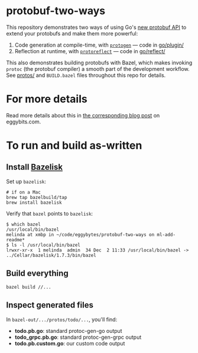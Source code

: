 # protobuf-two-ways

This repository demonstrates two ways of using Go's [new protobuf API](https://blog.golang.org/protobuf-apiv2) to extend your protobufs and make them more powerful: 
1. Code generation at compile-time, with [`protogen`](https://pkg.go.dev/google.golang.org/protobuf/compiler/protogen) — code in [go/plugin/](./go/plugin/)
2. Reflection at runtime, with [`protoreflect`](https://pkg.go.dev/google.golang.org/protobuf/reflect/protoreflect) — code in [go/reflect/](./go/reflect/)

This also demonstrates building protobufs with Bazel, which makes invoking `protoc` (the protobuf compiler) a smooth part of the development workflow. See [protos/](./protos/) and `BUILD.bazel` files throughout this repo for details.

# For more details

Read more details about this in [the corresponding blog post](https://www.eggybits.com/posts/protobuf-two-ways/) on eggybits.com.

# To run and build as-written

## Install [Bazelisk](https://github.com/bazelbuild/bazelisk)

Set up `bazelisk`:
```shell
# if on a Mac
brew tap bazelbuild/tap
brew install bazelisk
```

Verify that `bazel` points to `bazelisk`:
```shell
$ which bazel
/usr/local/bin/bazel
melinda at xmbp in ~/code/eggybytes/protobuf-two-ways on ml-add-readme*
$ ls -l /usr/local/bin/bazel
lrwxr-xr-x  1 melinda  admin  34 Dec  2 11:33 /usr/local/bin/bazel -> ../Cellar/bazelisk/1.7.3/bin/bazel
```

## Build everything

```shell
bazel build //...
```

## Inspect generated files

In `bazel-out/.../protos/todo/...`, you'll find:  
- **todo.pb.go**: standard protoc-gen-go output
- **todo_grpc.pb.go**: standard protoc-gen-grpc output
- **todo.pb.custom.go**: our custom code output

